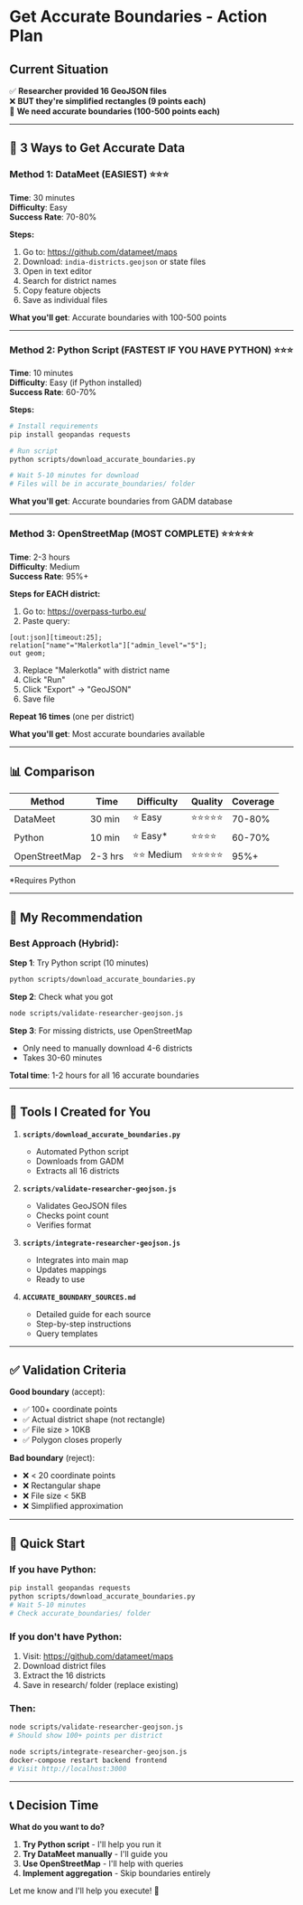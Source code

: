 # Get Accurate Boundaries - Action Plan

## Current Situation

✅ **Researcher provided 16 GeoJSON files**  
❌ **BUT they're simplified rectangles (9 points each)**  
🎯 **We need accurate boundaries (100-500 points each)**

---

## 🚀 3 Ways to Get Accurate Data

### Method 1: DataMeet (EASIEST) ⭐⭐⭐

**Time**: 30 minutes  
**Difficulty**: Easy  
**Success Rate**: 70-80%

**Steps:**
1. Go to: https://github.com/datameet/maps
2. Download: `india-districts.geojson` or state files
3. Open in text editor
4. Search for district names
5. Copy feature objects
6. Save as individual files

**What you'll get**: Accurate boundaries with 100-500 points

---

### Method 2: Python Script (FASTEST IF YOU HAVE PYTHON) ⭐⭐⭐

**Time**: 10 minutes  
**Difficulty**: Easy (if Python installed)  
**Success Rate**: 60-70%

**Steps:**
```bash
# Install requirements
pip install geopandas requests

# Run script
python scripts/download_accurate_boundaries.py

# Wait 5-10 minutes for download
# Files will be in accurate_boundaries/ folder
```

**What you'll get**: Accurate boundaries from GADM database

---

### Method 3: OpenStreetMap (MOST COMPLETE) ⭐⭐⭐⭐⭐

**Time**: 2-3 hours  
**Difficulty**: Medium  
**Success Rate**: 95%+

**Steps for EACH district:**
1. Go to: https://overpass-turbo.eu/
2. Paste query:
```
[out:json][timeout:25];
relation["name"="Malerkotla"]["admin_level"="5"];
out geom;
```
3. Replace "Malerkotla" with district name
4. Click "Run"
5. Click "Export" → "GeoJSON"
6. Save file

**Repeat 16 times** (one per district)

**What you'll get**: Most accurate boundaries available

---

## 📊 Comparison

| Method | Time | Difficulty | Quality | Coverage |
|--------|------|------------|---------|----------|
| DataMeet | 30 min | ⭐ Easy | ⭐⭐⭐⭐⭐ | 70-80% |
| Python | 10 min | ⭐ Easy* | ⭐⭐⭐⭐ | 60-70% |
| OpenStreetMap | 2-3 hrs | ⭐⭐ Medium | ⭐⭐⭐⭐⭐ | 95%+ |

*Requires Python

---

## 🎯 My Recommendation

### Best Approach (Hybrid):

**Step 1**: Try Python script (10 minutes)
```bash
python scripts/download_accurate_boundaries.py
```

**Step 2**: Check what you got
```bash
node scripts/validate-researcher-geojson.js
```

**Step 3**: For missing districts, use OpenStreetMap
- Only need to manually download 4-6 districts
- Takes 30-60 minutes

**Total time**: 1-2 hours for all 16 accurate boundaries

---

## 🔧 Tools I Created for You

1. **`scripts/download_accurate_boundaries.py`**
   - Automated Python script
   - Downloads from GADM
   - Extracts all 16 districts

2. **`scripts/validate-researcher-geojson.js`**
   - Validates GeoJSON files
   - Checks point count
   - Verifies format

3. **`scripts/integrate-researcher-geojson.js`**
   - Integrates into main map
   - Updates mappings
   - Ready to use

4. **`ACCURATE_BOUNDARY_SOURCES.md`**
   - Detailed guide for each source
   - Step-by-step instructions
   - Query templates

---

## ✅ Validation Criteria

**Good boundary** (accept):
- ✅ 100+ coordinate points
- ✅ Actual district shape (not rectangle)
- ✅ File size > 10KB
- ✅ Polygon closes properly

**Bad boundary** (reject):
- ❌ < 20 coordinate points
- ❌ Rectangular shape
- ❌ File size < 5KB
- ❌ Simplified approximation

---

## 🚀 Quick Start

### If you have Python:
```bash
pip install geopandas requests
python scripts/download_accurate_boundaries.py
# Wait 5-10 minutes
# Check accurate_boundaries/ folder
```

### If you don't have Python:
1. Visit: https://github.com/datameet/maps
2. Download district files
3. Extract the 16 districts
4. Save in research/ folder (replace existing)

### Then:
```bash
node scripts/validate-researcher-geojson.js
# Should show 100+ points per district

node scripts/integrate-researcher-geojson.js
docker-compose restart backend frontend
# Visit http://localhost:3000
```

---

## 📞 Decision Time

**What do you want to do?**

1. **Try Python script** - I'll help you run it
2. **Try DataMeet manually** - I'll guide you
3. **Use OpenStreetMap** - I'll help with queries
4. **Implement aggregation** - Skip boundaries entirely

Let me know and I'll help you execute! 🚀
